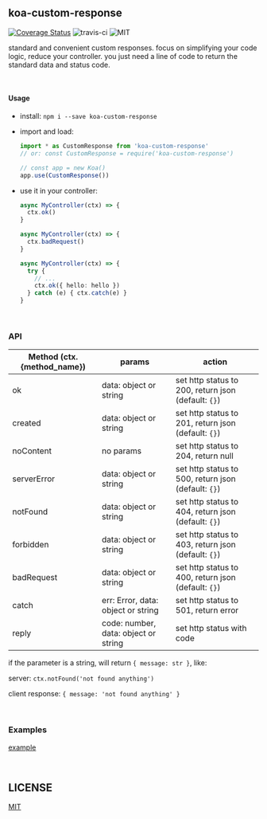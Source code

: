 ## koa-custom-response
[![Coverage Status](https://coveralls.io/repos/github/unix/koa-custom-response/badge.svg?branch=master)](https://coveralls.io/github/DhyanaChina/koa-custom-response?branch=master)
![travis-ci](https://travis-ci.org/unix/koa-custom-response.svg?branch=master)
![MIT](https://img.shields.io/github/license/mashape/apistatus.svg?style=flat-square)

standard and convenient custom responses.
focus on simplifying your code logic, reduce your controller. you just need a line of code to return the standard data and status code.

<br>

#### Usage

- install: `npm i --save koa-custom-response`

- import and load:

  ```typescript
  import * as CustomResponse from 'koa-custom-response'
  // or: const CustomResponse = require('koa-custom-response')

  // const app = new Koa()
  app.use(CustomResponse())
  ```

- use it in your controller:

  ```typescript
  async MyController(ctx) => {
    ctx.ok()
  }

  async MyController(ctx) => {
    ctx.badRequest()
  }

  async MyController(ctx) => {
    try {
      // ...
      ctx.ok({ hello: hello })
    } catch (e) { ctx.catch(e) }
  }
  ```

<br>

### API

| Method (ctx.{method_name}) | params | action |
| -------  | -----   | ---- |
| ok          | data: object or string      | set http status to 200, return json (default: `{}`) |
| created     | data: object or string      | set http status to 201, return json (default: `{}`) |
| noContent   | no params                    | set http status to 204, return null                 |
| serverError | data: object or string      | set http status to 500, return json (default: `{}`) |
| notFound    | data: object or string      | set http status to 404, return json (default: `{}`) |
| forbidden   | data: object or string      | set http status to 403, return json (default: `{}`) |
| badRequest  | data: object or string      | set http status to 400, return json (default: `{}`) |
| catch       | err: Error, data: object or string      | set http status to 501, return error |
| reply       | code: number, data: object or string    | set http status with code |

if the parameter is a string, will return `{ message: str }`, like:

server: `ctx.notFound('not found anything')`

client response: `{ message: 'not found anything' }`

<br>

### Examples
[example](https://github.com/unix/koa-custom-response/tree/master/examples)

<br>

## LICENSE
[MIT](LICENSE)
